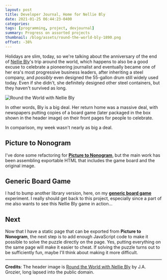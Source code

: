 ```yaml
---
layout: post
title: Developer Journal, Home for Nellie Bly
date: 2021-01-25 06:44:23-0400
categories:
tags: [programming, project, devjournal]
summary: Progress on assorted projects
thumbnail: /blog/assets/round-the-world-bly-1890.png
offset: -38%
---
```


Holidays are slim, today, so we're talking about the anniversary of the end of [Nellie Bly](https://en.wikipedia.org/wiki/Nellie_Bly)'s trip around the world, which happens to also be a good excuse to celebrate a pioneering journalist and eventually became one of her era's most progressive business leaders, after inheriting a steel company, and *possibly* even designed the 55-gallon drum still widely used today.  Even if she didn't, she definitely designed other steel containers, but they haven't survived as long.

![Round the World with Nellie Bly](/blog/assets/round-the-world-bly-1890.png "Round the World with Nellie Bly")

In other words, Bly is a big deal.  Her return home was a massive deal, with newspapers putting copies of a board game (later packaged in the box shown in the header image) on their front pages for people to celebrate.

In comparison, my week wasn't nearly as big a deal.

## Picture to Nonogram

I've done some refactoring for [**Picture to Nonogram**](https://github.com/jcolag/picture-nonogram/), but the main work has been assembling exportable HTML that includes the game board and the original image.

## Generic Board Game

I had to bump another library version, here, on my [**generic board game**](https://github.com/jcolag/generic-board-game) experiment.  I really should get back to this project, especially since a part of me also wants to see this Nellie Bly game in action...

## Next

Now that I have a static page that can be exported from **Picture to Nonogram**, the next step is to add enough JavaScript code to make it possible to solve the puzzle directly on the page.  Yes, putting everything on the same page will make it easier to cheat.  If solving the puzzle turns out to be sufficiently fun, maybe I'll think about making it more difficult.

* * *

**Credits**:  The header image is [Round the World with Nellie Bly](https://npg.si.edu/object/npg_NPG.2017.111) by J.A. Grozier, long lapsed into the public domain.
